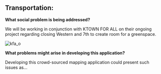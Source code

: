 ## Transportation:
**What social problem is being addressed?**

We will be working in conjunction with KTOWN FOR ALL on their ongoing project regarding closing Western and 7th to create room for a greenspace.


![kfa_o](https://user-images.githubusercontent.com/81720023/113969238-da480e80-97f1-11eb-8742-ef7e77fa7910.png)

**What problems might arise in developing this application?**

Developing this crowd-sourced mapping application could present such issues as...

